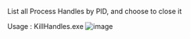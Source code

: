 List all Process Handles by PID, and choose to close it 

Usage : KillHandles.exe <PROCESS PID>
![image](https://github.com/user-attachments/assets/11b7f900-2458-4efc-83ba-588b38360c02)
